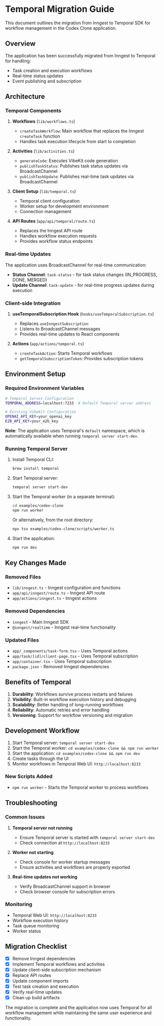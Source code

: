 # Temporal Migration Guide

This document outlines the migration from Inngest to Temporal SDK for workflow management in the Codex Clone application.

## Overview

The application has been successfully migrated from Inngest to Temporal for handling:
- Task creation and execution workflows
- Real-time status updates
- Event publishing and subscription

## Architecture

### Temporal Components

1. **Workflows** (`lib/workflows.ts`)
   - `createTaskWorkflow`: Main workflow that replaces the Inngest `createTask` function
   - Handles task execution lifecycle from start to completion

2. **Activities** (`lib/activities.ts`)
   - `generateCode`: Executes VibeKit code generation
   - `publishTaskStatus`: Publishes task status updates via BroadcastChannel
   - `publishTaskUpdate`: Publishes real-time task updates via BroadcastChannel

3. **Client Setup** (`lib/temporal.ts`)
   - Temporal client configuration
   - Worker setup for development environment
   - Connection management

4. **API Routes** (`app/api/temporal/route.ts`)
   - Replaces the Inngest API route
   - Handles workflow execution requests
   - Provides workflow status endpoints

### Real-time Updates

The application uses BroadcastChannel for real-time communication:
- **Status Channel**: `task-status` - for task status changes (IN_PROGRESS, DONE, MERGED)
- **Update Channel**: `task-update` - for real-time progress updates during execution

### Client-side Integration

1. **useTemporalSubscription Hook** (`hooks/useTemporalSubscription.ts`)
   - Replaces `useInngestSubscription`
   - Listens to BroadcastChannel messages
   - Provides real-time updates to React components

2. **Actions** (`app/actions/temporal.ts`)
   - `createTaskAction`: Starts Temporal workflows
   - `getTemporalSubscriptionToken`: Provides subscription tokens

## Environment Setup

### Required Environment Variables

```bash
# Temporal Server Configuration
TEMPORAL_ADDRESS=localhost:7233  # Default Temporal server address

# Existing VibeKit Configuration
OPENAI_API_KEY=your_openai_key
E2B_API_KEY=your_e2b_key
```

**Note**: The application uses Temporal's `default` namespace, which is automatically available when running `temporal server start-dev`.

### Running Temporal Server

1. Install Temporal CLI:
   ```bash
   brew install temporal
   ```

2. Start Temporal server:
   ```bash
   temporal server start-dev
   ```

3. Start the Temporal worker (in a separate terminal):
   ```bash
   cd examples/codex-clone
   npm run worker
   ```

   Or alternatively, from the root directory:
   ```bash
   npx tsx examples/codex-clone/scripts/worker.ts
   ```

4. Start the application:
   ```bash
   npm run dev
   ```

## Key Changes Made

### Removed Files
- `lib/inngest.ts` - Inngest configuration and functions
- `app/api/inngest/route.ts` - Inngest API route
- `app/actions/inngest.ts` - Inngest actions

### Removed Dependencies
- `inngest` - Main Inngest SDK
- `@inngest/realtime` - Inngest real-time functionality

### Updated Files
- `app/_components/task-form.tsx` - Uses Temporal actions
- `app/task/[id]/client-page.tsx` - Uses Temporal subscription
- `app/container.tsx` - Uses Temporal subscription
- `package.json` - Removed Inngest dependencies

## Benefits of Temporal

1. **Durability**: Workflows survive process restarts and failures
2. **Visibility**: Built-in workflow execution history and debugging
3. **Scalability**: Better handling of long-running workflows
4. **Reliability**: Automatic retries and error handling
5. **Versioning**: Support for workflow versioning and migration

## Development Workflow

1. Start Temporal server: `temporal server start-dev`
2. Start the Temporal worker: `cd examples/codex-clone && npm run worker`
3. Start the application: `cd examples/codex-clone && npm run dev`
4. Create tasks through the UI
5. Monitor workflows in Temporal Web UI: `http://localhost:8233`

### New Scripts Added

- `npm run worker` - Starts the Temporal worker to process workflows

## Troubleshooting

### Common Issues

1. **Temporal server not running**
   - Ensure Temporal server is started with `temporal server start-dev`
   - Check connection at `http://localhost:8233`

2. **Worker not starting**
   - Check console for worker startup messages
   - Ensure activities and workflows are properly exported

3. **Real-time updates not working**
   - Verify BroadcastChannel support in browser
   - Check browser console for subscription errors

### Monitoring

- Temporal Web UI: `http://localhost:8233`
- Workflow execution history
- Task queue monitoring
- Worker status

## Migration Checklist

- [x] Remove Inngest dependencies
- [x] Implement Temporal workflows and activities
- [x] Update client-side subscription mechanism
- [x] Replace API routes
- [x] Update component imports
- [x] Test task creation and execution
- [x] Verify real-time updates
- [x] Clean up build artifacts

The migration is complete and the application now uses Temporal for all workflow management while maintaining the same user experience and functionality.

